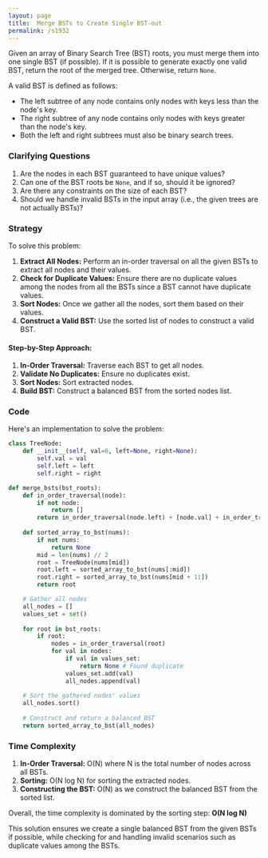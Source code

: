 ```yaml
---
layout: page
title:  Merge BSTs to Create Single BST-out
permalink: /s1932
---
```


Given an array of Binary Search Tree (BST) roots, you must merge them into one single BST (if possible). If it is possible to generate exactly one valid BST, return the root of the merged tree. Otherwise, return `None`.

A valid BST is defined as follows:
- The left subtree of any node contains only nodes with keys less than the node's key.
- The right subtree of any node contains only nodes with keys greater than the node's key.
- Both the left and right subtrees must also be binary search trees.

### Clarifying Questions

1. Are the nodes in each BST guaranteed to have unique values?
2. Can one of the BST roots be `None`, and if so, should it be ignored?
3. Are there any constraints on the size of each BST?
4. Should we handle invalid BSTs in the input array (i.e., the given trees are not actually BSTs)?

### Strategy

To solve this problem:
1. **Extract All Nodes:** Perform an in-order traversal on all the given BSTs to extract all nodes and their values.
2. **Check for Duplicate Values:** Ensure there are no duplicate values among the nodes from all the BSTs since a BST cannot have duplicate values.
3. **Sort Nodes:** Once we gather all the nodes, sort them based on their values.
4. **Construct a Valid BST:** Use the sorted list of nodes to construct a valid BST.

#### Step-by-Step Approach:
1. **In-Order Traversal:** Traverse each BST to get all nodes.
2. **Validate No Duplicates:** Ensure no duplicates exist.
3. **Sort Nodes:** Sort extracted nodes.
4. **Build BST:** Construct a balanced BST from the sorted nodes list.

### Code

Here's an implementation to solve the problem:

```python
class TreeNode:
    def __init__(self, val=0, left=None, right=None):
        self.val = val
        self.left = left
        self.right = right

def merge_bsts(bst_roots):
    def in_order_traversal(node):
        if not node:
            return []
        return in_order_traversal(node.left) + [node.val] + in_order_traversal(node.right)
    
    def sorted_array_to_bst(nums):
        if not nums:
            return None
        mid = len(nums) // 2
        root = TreeNode(nums[mid])
        root.left = sorted_array_to_bst(nums[:mid])
        root.right = sorted_array_to_bst(nums[mid + 1:])
        return root

    # Gather all nodes
    all_nodes = []
    values_set = set()
    
    for root in bst_roots:
        if root:
            nodes = in_order_traversal(root)
            for val in nodes:
                if val in values_set:
                    return None # Found duplicate
                values_set.add(val)
                all_nodes.append(val)
    
    # Sort the gathered nodes' values
    all_nodes.sort()
    
    # Construct and return a balanced BST
    return sorted_array_to_bst(all_nodes)
```

### Time Complexity

1. **In-Order Traversal:** O(N) where N is the total number of nodes across all BSTs.
2. **Sorting:** O(N log N) for sorting the extracted nodes.
3. **Constructing the BST:** O(N) as we construct the balanced BST from the sorted list.

Overall, the time complexity is dominated by the sorting step:
**O(N log N)**

This solution ensures we create a single balanced BST from the given BSTs if possible, while checking for and handling invalid scenarios such as duplicate values among the BSTs.